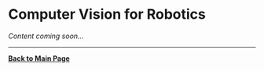 # Computer Vision for Robotics

*Content coming soon...*

---

**[Back to Main Page](../index.md)**
